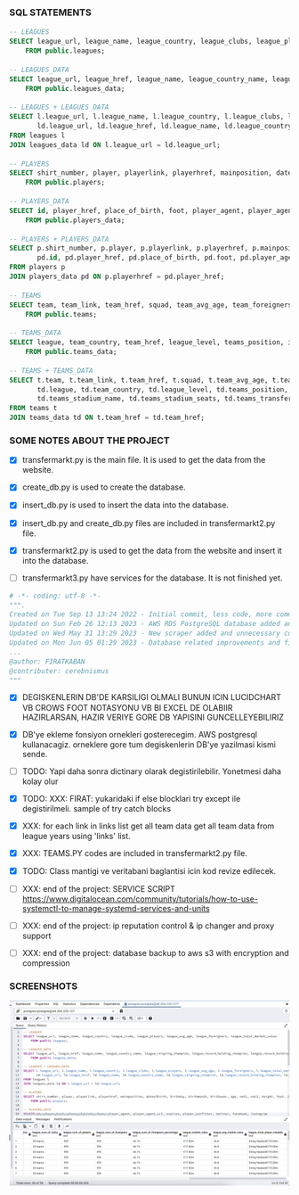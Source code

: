### SQL STATEMENTS
```sql
-- LEAGUES
SELECT league_url, league_name, league_country, league_clubs, league_players, league_avg_age, league_foreigners, league_total_market_value
	FROM public.leagues;
	
-- LEAGUES_DATA
SELECT league_url, league_href, league_name, league_country_name, league_reigning_champion, league_record_holding_champion, league_record_holding_champion_value, league_uefa_coefficient, league_uefa_coefficient_value, league_num_of_clubs, league_num_of_players, league_num_of_foreigners, league_num_of_foreigners_percentage, league_market_value, league_avg_market_value, league_most_player_valuable
	FROM public.leagues_data;

-- LEAGUES + LEAGUES_DATA
SELECT l.league_url, l.league_name, l.league_country, l.league_clubs, l.league_players, l.league_avg_age, l.league_foreigners, l.league_total_market_value,
       ld.league_url, ld.league_href, ld.league_name, ld.league_country_name, ld.league_reigning_champion, ld.league_record_holding_champion, ld.league_record_holding_champion_value, ld.league_uefa_coefficient, ld.league_uefa_coefficient_value, ld.league_num_of_clubs, ld.league_num_of_players, ld.league_num_of_foreigners, ld.league_num_of_foreigners_percentage, ld.league_market_value, ld.league_avg_market_value, ld.league_most_player_valuable
FROM leagues l
JOIN leagues_data ld ON l.league_url = ld.league_url;

-- PLAYERS
SELECT shirt_number, player, playerlink, playerhref, mainposition, dateofbirth, birthday, birthmonth, birthyear, age, nat1, nat2, height, foot, joined, joined_day, joined_month, joined_year, previousteam, contractdate, contractday, contractmonth, contractyear, marketvalue
	FROM public.players;
	
-- PLAYERS_DATA
SELECT id, player_href, place_of_birth, foot, player_agent, player_agent_url, expires, player_outfitter, twitter, facebook, instagram
	FROM public.players_data;
	
-- PLAYERS + PLAYERS_DATA
SELECT p.shirt_number, p.player, p.playerlink, p.playerhref, p.mainposition, p.dateofbirth, p.birthday, p.birthmonth, p.birthyear, p.age, p.nat1, p.nat2, p.height, p.foot, p.joined, p.joined_day, p.joined_month, p.joined_year, p.previousteam, p.contractdate, p.contractday, p.contractmonth, p.contractyear, p.marketvalue,
       pd.id, pd.player_href, pd.place_of_birth, pd.foot, pd.player_agent, pd.player_agent_url, pd.expires, pd.player_outfitter, pd.twitter, pd.facebook, pd.instagram
FROM players p
JOIN players_data pd ON p.playerhref = pd.player_href;

-- TEAMS
SELECT team, team_link, team_href, squad, team_avg_age, team_foreigners, t_avg_market_value, t_ttl_market_value
	FROM public.teams;

-- TEAMS_DATA
SELECT league, team_country, team_href, league_level, teams_position, in_league_since, teams_foreigner_players_percant, teams_stadium_name, teams_stadium_seats, teams_transfer_record
	FROM public.teams_data;
	
-- TEAMS + TEAMS_DATA	
SELECT t.team, t.team_link, t.team_href, t.squad, t.team_avg_age, t.team_foreigners, t.t_avg_market_value, t.t_ttl_market_value,
       td.league, td.team_country, td.league_level, td.teams_position, td.in_league_since, td.teams_foreigner_players_percant,
       td.teams_stadium_name, td.teams_stadium_seats, td.teams_transfer_record
FROM teams t
JOIN teams_data td ON t.team_href = td.team_href;
```

### SOME NOTES ABOUT THE PROJECT
- [x] transfermarkt.py is the main file. It is used to get the data from the website.
- [x] create_db.py is used to create the database.
- [x] insert_db.py is used to insert the data into the database.
- [x] insert_db.py and create_db.py files are included in transfermarkt2.py file.
- [x] transfermarkt2.py is used to get the data from the website and insert it into the database.
- [ ] transfermarkt3.py have services for the database. It is not finished yet.




```python
# -*- coding: utf-8 -*-
""".
Created on Tue Sep 13 13:24 2022 - Initial commit, less code, more comments
Updated on Sun Feb 26 12:13 2023 - AWS RDS PostgreSQL database added and tested
Updated on Wed May 31 13:29 2023 - New scraper added and unnecessary codes removed
Updated on Mon Jun 05 01:29 2023 - Database related improvements and fixes
...
@author: FIRATKABAN
@contributer: cerebnismus
"""
```

- [x] DEGISKENLERIN DB'DE KARSILIGI OLMALI
      BUNUN ICIN LUCIDCHART VB CROWS FOOT NOTASYONU VB BI EXCEL DE OLABIIR
      HAZIRLARSAN, HAZIR VERIYE GORE DB YAPISINI GUNCELLEYEBILIRIZ
- [x] DB'ye ekleme fonsiyon ornekleri gosterecegim. AWS postgresql kullanacagiz.
      orneklere gore tum degiskenlerin DB'ye yazilmasi kismi sende.
- [ ] TODO: Yapi daha sonra dictinary olarak degistirilebilir. Yonetmesi daha kolay olur
- [x] TODO: XXX: FIRAT: yukaridaki if else blocklari try except ile degistirilmeli.
 sample of try catch blocks
- [x] XXX: for each link in links list get all team data
     get all team data from league years using 'links' list.
- [x] XXX: TEAMS.PY codes are included in transfermarkt2.py file.
- [x] TODO: Class mantigi ve veritabani baglantisi icin kod revize edilecek.
- [ ] XXX: end of the project: SERVICE SCRIPT https://www.digitalocean.com/community/tutorials/how-to-use-systemctl-to-manage-systemd-services-and-units
- [ ] XXX: end of the project: ip reputation control & ip changer and proxy support
- [ ] XXX: end of the project: database backup to aws s3 with encryption and compression


### SCREENSHOTS
<img src="screenshot.png" alt="cool"/>
